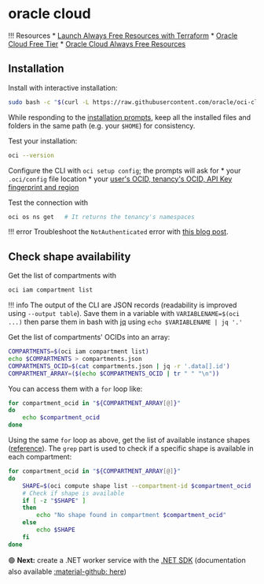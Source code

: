 # oracle cloud 

!!! Resources
    * [Launch Always Free Resources with Terraform](https://docs.oracle.com/en-us/iaas/Content/FreeTier/freetier_topic-Always_Free_Resources_Launching.htm)
    * [Oracle Cloud Free Tier](https://docs.oracle.com/en-us/iaas/Content/FreeTier/freetier.htm)
    * [Oracle Cloud Always Free Resources](https://docs.oracle.com/en-us/iaas/Content/FreeTier/freetier_topic-Always_Free_Resources.htm)

## Installation

Install with interactive installation:
```bash
sudo bash -c "$(curl -L https://raw.githubusercontent.com/oracle/oci-cli/master/scripts/install/install.sh)" 
```
While responding to the [installation prompts](https://docs.oracle.com/en-us/iaas/Content/API/SDKDocs/cliinstall.htm#InstallingCLI__PromptsInstall), keep all the installed files and folders in the same path (e.g. your `$HOME`) for consistency.

Test your installation:
```bash
oci --version
```

Configure the CLI with `oci setup config`; the prompts will ask for 
    * your `.oci/config` file location
    * your [user's OCID, tenancy's OCID, API Key fingerprint and region](https://docs.oracle.com/en-us/iaas/Content/API/Concepts/apisigningkey.htm#five)

Test the connection with
```bash
oci os ns get   # It returns the tenancy's namespaces
```

!!! error
    Troubleshoot the `NotAuthenticated` error with [this blog post](https://realtrigeek.com/2020/04/25/oracle-cloud-infrastructure-oci-cli-notauthenticated-error/).

## Check shape availability

Get the list of compartments with
```bash
oci iam compartment list
```

!!! info
    The output of the CLI are JSON records (readability is improved using `--output table`). Save them in a variable with `VARIABLENAME=$(oci ...)` then parse them in bash with [jq](https://stedolan.github.io/jq/) using `echo $VARIABLENAME | jq '.'`

Get the list of compartments' OCIDs into an array:

```bash
COMPARTMENTS=$(oci iam compartment list)
echo $COMPARTMENTS > compartments.json
COMPARTMENTS_OCID=$(cat compartments.json | jq -r '.data[].id')
COMPARTMENT_ARRAY=($(echo $COMPARTMENTS_OCID | tr " " "\n"))
```

You can access them with a `for` loop like:

```bash
for compartment_ocid in "${COMPARTMENT_ARRAY[@]}"
do
    echo $compartment_ocid
done
```

Using the same `for` loop as above, get the list of available instance shapes ([reference](https://docs.oracle.com/en-us/iaas/tools/oci-cli/3.4.1/oci_cli_docs/cmdref/compute/shape/list.html)). The `grep` part is used to check if a specific shape is available in each compartment:

```bash
for compartment_ocid in "${COMPARTMENT_ARRAY[@]}"
do
    SHAPE=$(oci compute shape list --compartment-id $compartment_ocid | grep "VM.Standard.A1.Flex")
    # Check if shape is available
    if [ -z "$SHAPE" ]
    then
        echo "No shape found in compartment $compartment_ocid"
    else
        echo $SHAPE
    fi
done
```

:green_circle: **Next:** create a .NET worker service with the [.NET SDK](https://docs.oracle.com/en-us/iaas/Content/API/SDKDocs/dotnetsdk.htm) (documentation also available [:material-github: here](https://github.com/oracle/oci-dotnet-sdk))